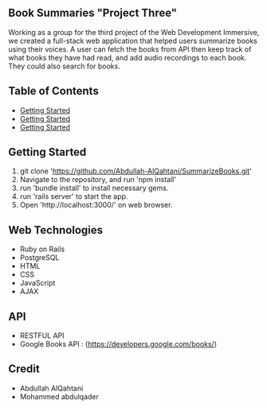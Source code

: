 ## Book Summaries "Project Three"

Working as a group for the third project of the Web Development Immersive, we created a full-stack web application that helped users summarize books using their voices. A user can fetch the books from API then keep track of what books they have had read, and add audio recordings to each book. They could also search for books. 

## Table of Contents

* [Getting Started](#Getting)
* [Getting Started](#API)
* [Getting Started](#Credits)



## Getting Started
1. git clone 'https://github.com/Abdullah-AlQahtani/SummarizeBooks.git'
2. Navigate to the repository, and run 'npm install'
3. run 'bundle install' to install necessary gems.
4. run 'rails server' to start the app.
5. Open 'http://localhost:3000/' on web browser.

## Web Technologies
* Ruby on Rails
* PostgreSQL 
* HTML
* CSS
* JavaScript
* AJAX

## API
* RESTFUL API
* Google Books API : (https://developers.google.com/books/)

## Credit

* Abdullah AlQahtani
* Mohammed abdulqader
